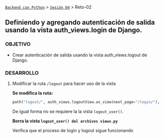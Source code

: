 [`Backend con Python`](../../Readme.md) > [`Sesión 04`](../Readme.md) > Reto-02
## Definiendo y agregando autenticación de salida usando la vista auth_views.login de Django.

### OBJETIVO
- Crear autenticación de salida usando la vista auth_views.logout de Django.


### DESARROLLO
1. Modificar la ruta `/logout` para hacer uso de la vista

   __Se modifica la ruta:__
   ```python
   path("logout/", auth_views.logoutView.as_view(next_page="/login/"), name="logout"),
   ```
   De igual forma no se requiere la la vista `logout_user()`.

   __Borra la vista `logout_user() del archivos views.py`__

    Verifica que el proceso de login y logout sigue funcionando
